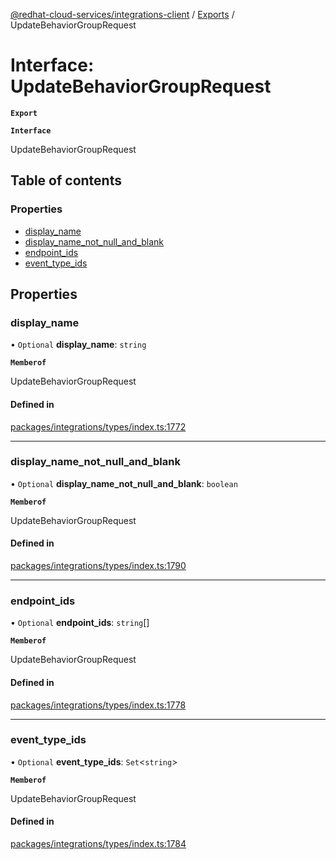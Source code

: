 [@redhat-cloud-services/integrations-client](../README.md) / [Exports](../modules.md) / UpdateBehaviorGroupRequest

# Interface: UpdateBehaviorGroupRequest

**`Export`**

**`Interface`**

UpdateBehaviorGroupRequest

## Table of contents

### Properties

- [display\_name](UpdateBehaviorGroupRequest.md#display_name)
- [display\_name\_not\_null\_and\_blank](UpdateBehaviorGroupRequest.md#display_name_not_null_and_blank)
- [endpoint\_ids](UpdateBehaviorGroupRequest.md#endpoint_ids)
- [event\_type\_ids](UpdateBehaviorGroupRequest.md#event_type_ids)

## Properties

### display\_name

• `Optional` **display\_name**: `string`

**`Memberof`**

UpdateBehaviorGroupRequest

#### Defined in

[packages/integrations/types/index.ts:1772](https://github.com/RedHatInsights/javascript-clients/blob/master/packages/integrations/types/index.ts#L1772)

___

### display\_name\_not\_null\_and\_blank

• `Optional` **display\_name\_not\_null\_and\_blank**: `boolean`

**`Memberof`**

UpdateBehaviorGroupRequest

#### Defined in

[packages/integrations/types/index.ts:1790](https://github.com/RedHatInsights/javascript-clients/blob/master/packages/integrations/types/index.ts#L1790)

___

### endpoint\_ids

• `Optional` **endpoint\_ids**: `string`[]

**`Memberof`**

UpdateBehaviorGroupRequest

#### Defined in

[packages/integrations/types/index.ts:1778](https://github.com/RedHatInsights/javascript-clients/blob/master/packages/integrations/types/index.ts#L1778)

___

### event\_type\_ids

• `Optional` **event\_type\_ids**: `Set`<`string`\>

**`Memberof`**

UpdateBehaviorGroupRequest

#### Defined in

[packages/integrations/types/index.ts:1784](https://github.com/RedHatInsights/javascript-clients/blob/master/packages/integrations/types/index.ts#L1784)

